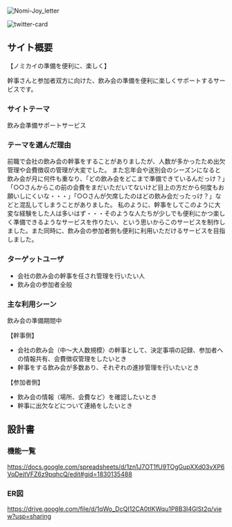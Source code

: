 ![Nomi-Joy_letter](https://user-images.githubusercontent.com/60662524/88514554-44829f80-d025-11ea-8dc3-166964a86d2f.png)

![twitter-card](https://user-images.githubusercontent.com/60662524/88514102-6f202880-d024-11ea-9d22-4eab14ce3e09.png)

## サイト概要
【ノミカイの準備を便利に、楽しく】

幹事さんと参加者双方に向けた、飲み会の準備を便利に楽しくサポートするサービスです。

### サイトテーマ
飲み会準備サポートサービス

### テーマを選んだ理由
前職で会社の飲み会の幹事をすることがありましたが、人数が多かったため出欠管理や会費徴収の管理が大変でした。
また忘年会や送別会のシーズンになると飲み会が月に何件も重なり、「どの飲み会をどこまで準備できているんだっけ？」「○○さんからこの前の会費をまだいただいてないけど目上の方だから何度もお願いしにくいな・・・」「○○さんが欠席したのはどの飲み会だったっけ？」などと混乱してしまうことがありました。
私のように、幹事をしてこのように大変な経験をした人は多いはず・・・そのような人たちが少しでも便利にかつ楽しく準備できるようなサービスを作りたい、という思いからこのサービスを制作しました。また同時に、飲み会の参加者側も便利に利用いただけるサービスを目指しました。

### ターゲットユーザ
* 会社の飲み会の幹事を任され管理を行いたい人
* 飲み会の参加者全般

### 主な利用シーン
飲み会の準備期間中

【幹事側】
* 会社の飲み会（中〜大人数規模）の幹事として、決定事項の記録、参加者への情報共有、会費徴収管理をしたいとき
* 幹事をする飲み会が多数あり、それぞれの進捗管理を行いたいとき

【参加者側】
* 飲み会の情報（場所、会費など）を確認したいとき
* 幹事に出欠などについて連絡をしたいとき

## 設計書

### 機能一覧
https://docs.google.com/spreadsheets/d/1zn1J7OT1fU9TOgGupXXd03vXP6VqDejtVFZ6z9pqhcQ/edit#gid=1830135488

### ER図
https://drive.google.com/file/d/1qWo_DcQI12CA0tIKWqu1P8B3I4GlSt2q/view?usp=sharing

